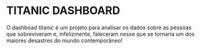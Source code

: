 # TITANIC DASHBOARD

O dashboad titanic é um projeto para analisar os dados sobre as pessoas que sobreviveram e, infelizmente, faleceram nesse que se tornaria um dos maiores desastres do mundo contemporâneo!
